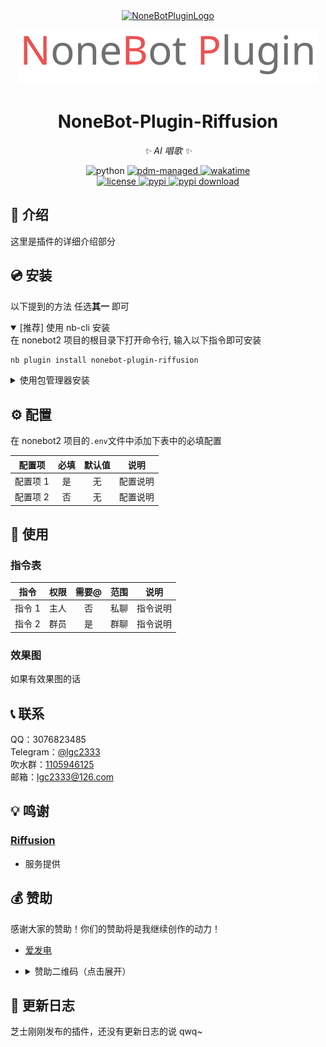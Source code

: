 <!-- markdownlint-disable MD031 MD033 MD036 MD041 -->

<div align="center">

<a href="https://v2.nonebot.dev/store">
  <img src="https://raw.githubusercontent.com/A-kirami/nonebot-plugin-template/resources/nbp_logo.png" width="180" height="180" alt="NoneBotPluginLogo">
</a>

<p>
  <img src="https://raw.githubusercontent.com/lgc-NB2Dev/readme/main/template/plugin.svg" alt="NoneBotPluginText">
</p>

# NoneBot-Plugin-Riffusion

_✨ AI 唱歌 ✨_

<img src="https://img.shields.io/badge/python-3.8+-blue.svg" alt="python">
<a href="https://pdm.fming.dev">
  <img src="https://img.shields.io/badge/pdm-managed-blueviolet" alt="pdm-managed">
</a>
<a href="https://wakatime.com/badge/user/b61b0f9a-f40b-4c82-bc51-0a75c67bfccf/project/018c6a44-7df9-4dca-822c-6c16c4743537">
  <img src="https://wakatime.com/badge/user/b61b0f9a-f40b-4c82-bc51-0a75c67bfccf/project/018c6a44-7df9-4dca-822c-6c16c4743537.svg" alt="wakatime">
</a>

<br />

<a href="./LICENSE">
  <img src="https://img.shields.io/github/license/lgc-NB2Dev/nonebot-plugin-riffusion.svg" alt="license">
</a>
<a href="https://pypi.python.org/pypi/nonebot-plugin-riffusion">
  <img src="https://img.shields.io/pypi/v/nonebot-plugin-riffusion.svg" alt="pypi">
</a>
<a href="https://pypi.python.org/pypi/nonebot-plugin-riffusion">
  <img src="https://img.shields.io/pypi/dm/nonebot-plugin-riffusion" alt="pypi download">
</a>

</div>

## 📖 介绍

这里是插件的详细介绍部分

## 💿 安装

以下提到的方法 任选**其一** 即可

<details open>
<summary>[推荐] 使用 nb-cli 安装</summary>
在 nonebot2 项目的根目录下打开命令行, 输入以下指令即可安装

```bash
nb plugin install nonebot-plugin-riffusion
```

</details>

<details>
<summary>使用包管理器安装</summary>
在 nonebot2 项目的插件目录下, 打开命令行, 根据你使用的包管理器, 输入相应的安装命令

<details>
<summary>pip</summary>

```bash
pip install nonebot-plugin-riffusion
```

</details>
<details>
<summary>pdm</summary>

```bash
pdm add nonebot-plugin-riffusion
```

</details>
<details>
<summary>poetry</summary>

```bash
poetry add nonebot-plugin-riffusion
```

</details>
<details>
<summary>conda</summary>

```bash
conda install nonebot-plugin-riffusion
```

</details>

打开 nonebot2 项目根目录下的 `pyproject.toml` 文件, 在 `[tool.nonebot]` 部分的 `plugins` 项里追加写入

```toml
[tool.nonebot]
plugins = [
    # ...
    "nonebot_plugin_riffusion"
]
```

</details>

## ⚙️ 配置

在 nonebot2 项目的`.env`文件中添加下表中的必填配置

|  配置项  | 必填 | 默认值 |   说明   |
| :------: | :--: | :----: | :------: |
| 配置项 1 |  是  |   无   | 配置说明 |
| 配置项 2 |  否  |   无   | 配置说明 |

## 🎉 使用

### 指令表

|  指令  | 权限 | 需要@ | 范围 |   说明   |
| :----: | :--: | :---: | :--: | :------: |
| 指令 1 | 主人 |  否   | 私聊 | 指令说明 |
| 指令 2 | 群员 |  是   | 群聊 | 指令说明 |

### 效果图

如果有效果图的话

## 📞 联系

QQ：3076823485  
Telegram：[@lgc2333](https://t.me/lgc2333)  
吹水群：[1105946125](https://jq.qq.com/?_wv=1027&k=Z3n1MpEp)  
邮箱：<lgc2333@126.com>

## 💡 鸣谢

### [Riffusion](https://www.riffusion.com/)

- 服务提供

## 💰 赞助

感谢大家的赞助！你们的赞助将是我继续创作的动力！

- [爱发电](https://afdian.net/@lgc2333)
- <details>
    <summary>赞助二维码（点击展开）</summary>

  ![讨饭](https://raw.githubusercontent.com/lgc2333/ShigureBotMenu/master/src/imgs/sponsor.png)

  </details>

## 📝 更新日志

芝士刚刚发布的插件，还没有更新日志的说 qwq~
